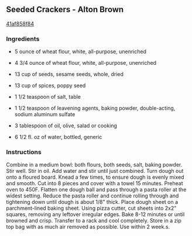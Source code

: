 ## Seeded Crackers - Alton Brown

[41af858f84](http://www.food.com/recipe/seeded-crackers-alton-brown-337493)

### Ingredients

 - 5 ounce of wheat flour, white, all-purpose, unenriched

 - 4 3/4 ounce of wheat flour, white, all-purpose, unenriched

 - 13 cup of seeds, sesame seeds, whole, dried

 - 13 cup of spices, poppy seed

 - 1 1/2 teaspoon of salt, table

 - 1 1/2 teaspoon of leavening agents, baking powder, double-acting, sodium aluminum sulfate

 - 3 tablespoon of oil, olive, salad or cooking

 - 6 1/2 fl. oz of water, bottled, generic

### Instructions

Combine in a medium bowl: both flours, both seeds, salt, baking powder. Stir well. Stir in oil. Add water and stir until just combined. Turn dough out onto a floured board. Knead a few times, to ensure dough is evenly mixed and smooth. Cut into 8 pieces and cover with a towel 15 minutes. Preheat oven to 450F. Flatten one dough ball and pass through a pasta roller at the widest setting. Reduce the pasta roller and continue rolling through and tightening down until dough is about 1/8" thick. Place dough sheet on a parchment-lined baking sheet. Using pizza cutter, cut sheets into 2x2" squares, removing any leftover irregular edges. Bake 8-12 minutes or until browned and crisp. Transfer to a rack and cool completely. Store in a zip top bag with as much air removed as possible. Use within 2 week.s.